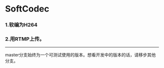 # SoftCodec

### 1.软编为H264

### 2.用RTMP上传。


-------------------------
master分支始终为一个可测试使用的版本。想看开发中的版本的话，请移步其他分支。

